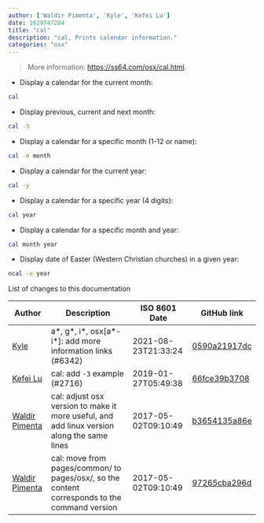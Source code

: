 ```yaml
---
author: ['Waldir Pimenta', 'Kyle', 'Kefei Lu']
date: 1629747204
title: "cal"
description: "cal, Prints calendar information."
categories: "osx"
---
```

> More information: <https://ss64.com/osx/cal.html>.

- Display a calendar for the current month:

```bash
cal
```

- Display previous, current and next month:

```bash
cal -3
```

- Display a calendar for a specific month (1-12 or name):

```bash
cal -m month
```

- Display a calendar for the current year:

```bash
cal -y
```

- Display a calendar for a specific year (4 digits):

```bash
cal year
```

- Display a calendar for a specific month and year:

```bash
cal month year
```

- Display date of Easter (Western Christian churches) in a given year:

```bash
ncal -e year
```
List of changes to this documentation


Author | Description | ISO 8601 Date | GitHub link
------|-----|-----|-----
[Kyle](mailto:76597257+Gitleptune@users.noreply.github.com) | a*, g*, i*, osx[a*-i*]: add more information links (#6342) | 2021-08-23T21:33:24 | [0590a21917dc](https://github.com/tldr-pages/tldr/commit/0590a21917dc981d3cc64b8094b1cffa9d0a3b78)
[Kefei Lu](mailto:kflu@users.noreply.github.com) | cal: add `-3` example (#2716) | 2019-01-27T05:49:38 | [66fce39b3708](https://github.com/tldr-pages/tldr/commit/66fce39b3708ea314fe8aeac8192dabe590e44f3)
[Waldir Pimenta](mailto:waldyrious@gmail.com) | cal: adjust osx version to make it more useful, and add linux version along the same lines | 2017-05-02T09:10:49 | [b3654135a86e](https://github.com/tldr-pages/tldr/commit/b3654135a86e75ab5edbc322452c93dad7dad2c0)
[Waldir Pimenta](mailto:waldyrious@gmail.com) | cal: move from pages/common/ to pages/osx/, so the content corresponds to the command version | 2017-05-02T09:10:49 | [97265cba296d](https://github.com/tldr-pages/tldr/commit/97265cba296dfc2f4bd8fb69557d275291e3ea94)

